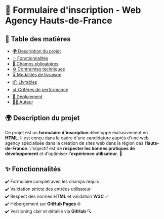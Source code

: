 # 📜 Formulaire d'inscription - Web Agency Hauts-de-France

## 📖 Table des matières
- [🌍 Description du projet](#-description-du-projet)
- [✨ Fonctionnalités](#-fonctionnalités)
- [📝 Champs obligatoires](#-champs-obligatoires)
- [⚙️ Contraintes techniques](#-contraintes-techniques)
- [⏳ Modalités de livraison](#-modalités-de-livraison)
- [📦 Livrables](#-livrables)
- [📊 Critères de performance](#-critères-de-performance)
- [🚀 Déploiement](#-déploiement)
- [👨‍💻 Auteur](#-auteur)

## 🌍 Description du projet
Ce projet est un **formulaire d'inscription** développé exclusivement en **HTML**. Il est conçu dans le cadre d'une candidature auprès d'une web agency spécialisée dans la création de sites web dans la région des **Hauts-de-France**. L'objectif est de **respecter les bonnes pratiques de développement** et d'optimiser l'**expérience utilisateur**. 🚀

## ✨ Fonctionnalités
✔️ Formulaire complet avec les champs requis  
✔️ Validation stricte des entrées utilisateur  
✔️ Respect des normes **HTML** et validation **W3C** ✅  
✔️ Hébergement sur **GitHub Pages** 🌐  
✔️ Versioning clair et détaillé via **GitHub** 🔍  